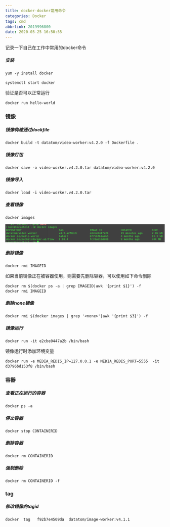 ```yaml
---
title: docker-docker常用命令
categories: Docker
tags: cmd
abbrlink: 2019996800
date: 2020-05-25 16:50:55
---
```


记录一下自己在工作中常用的docker命令

##### 安装

~~~
yum -y install docker
~~~

~~~
systemctl start docker
~~~

验证是否可以正常运行

~~~
docker run hello-world
~~~

### 镜像

##### 镜像构建通过dockfile

~~~
docker build -t datatom/video-worker:v4.2.0 -f Dockerfile .
~~~

##### 镜像打包

~~~
docker save -o video-worker.v4.2.0.tar datatom/video-worker:v4.2.0
~~~

##### 镜像导入

~~~
docker load -i video-worker.v4.2.0.tar
~~~

##### 查看镜像

~~~
docker images
~~~

![docker.png](/images/docker/docker.png)

##### 删除镜像

~~~
docker rmi IMAGEID 
~~~

如果当前镜像正在被容器使用，则需要先删除容器，可以使用如下命令删除

~~~
docker rm $(docker ps -a | grep IMAGEID|awk '{print $1}') -f
docker rmi IMAGEID
~~~

##### 删除none镜像

~~~
docker rmi $(docker images | grep '<none>'|awk '{print $3}') -f
~~~

##### 镜像运行

~~~
docker run -it e2cbe0447a2b /bin/bash
~~~

镜像运行时添加环境变量

~~~
docker run -e MEDIA_REDIS_IP=127.0.0.1 -e MEDIA_REDIS_PORT=5555  -it d3796bd153f8 /bin/bash
~~~

### 容器

##### 查看正在运行的容器

~~~
docker ps -a
~~~

##### 停止容器

~~~
docker stop CONTAINERID
~~~

##### 删除容器

~~~
docker rm CONTAINERID
~~~

##### 强制删除

~~~
docker rm CONTAINERID -f
~~~

### tag

##### 修改镜像的tagid

~~~
docker  tag   f92b7e4509da  datatom/image-worker:v4.1.1
~~~









